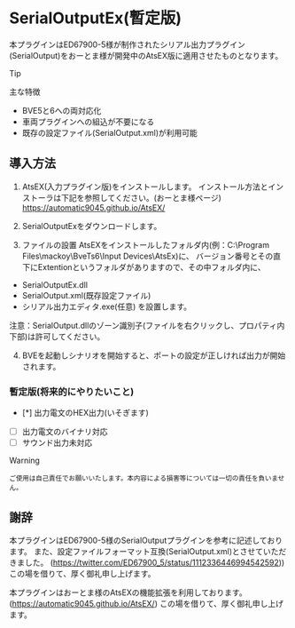 # SerialOutputEx(暫定版)
本プラグインはED67900-5様が制作されたシリアル出力プラグイン(SerialOutput)をおーとま様が開発中のAtsEX版に適用させたものとなります。
> [!TIP]
> 主な特徴
- BVE5と6への両対応化
- 車両プラグインへの組込が不要になる
- 既存の設定ファイル(SerialOutput.xml)が利用可能

## 導入方法
1. AtsEX(入力プラグイン版)をインストールします。
インストール方法とインストーラは下記を参照してください。(おーとま様ページ)
https://automatic9045.github.io/AtsEX/

2. SerialOutputExをダウンロードします。

3. ファイルの設置
AtsEXをインストールしたフォルダ内(例：C:\Program Files\mackoy\BveTs6\Input Devices\AtsEx)に、
バージョン番号とその直下にExtentionというフォルダがありますので、その中フォルダ内に、
- SerialOutputEx.dll
- SerialOutput.xml(既存設定ファイル)
- シリアル出力エディタ.exe(任意)
を設置します。

注意：SerialOutput.dllのゾーン識別子(ファイルを右クリックし、プロパティ内下部)は許可してください。

4. BVEを起動しシナリオを開始すると、ポートの設定が正しければ出力が開始されます。

### 暫定版(将来的にやりたいこと)
- [*] 出力電文のHEX出力(いそぎます)
- [ ] 出力電文のバイナリ対応
- [ ] サウンド出力未対応

> [!WARNING]
> `ご使用は自己責任でお願いいたします。本内容による損害等については一切の責任を負いません。`

## 謝辞
本プラグインはED67900-5様のSerialOutputプラグインを参考に記述しております。
また、設定ファイルフォーマット互換(SerialOutput.xml)とさせていただきました。
(https://twitter.com/ED67900_5/status/1112336446994542592))
この場を借りて、厚く御礼申し上げます。

本プラグインはおーとま様のAtsEXの機能拡張を利用しております。  
(https://automatic9045.github.io/AtsEX/)
この場を借りて、厚く御礼申し上げます。
